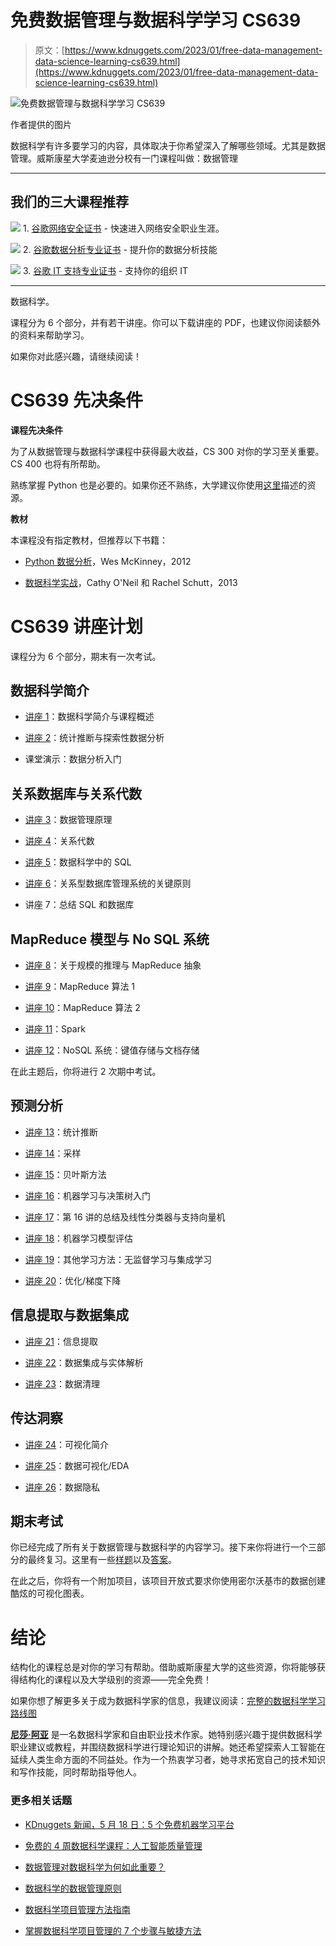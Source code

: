 # 免费数据管理与数据科学学习 CS639

> 原文：[https://www.kdnuggets.com/2023/01/free-data-management-data-science-learning-cs639.html](https://www.kdnuggets.com/2023/01/free-data-management-data-science-learning-cs639.html)

![免费数据管理与数据科学学习 CS639](../Images/834ded1680c17fa68d62508cd9d56511.png)

作者提供的图片

数据科学有许多要学习的内容，具体取决于你希望深入了解哪些领域。尤其是数据管理。威斯康星大学麦迪逊分校有一门课程叫做：数据管理

* * *

## 我们的三大课程推荐

![](../Images/0244c01ba9267c002ef39d4907e0b8fb.png) 1\. [谷歌网络安全证书](https://www.kdnuggets.com/google-cybersecurity) - 快速进入网络安全职业生涯。

![](../Images/e225c49c3c91745821c8c0368bf04711.png) 2\. [谷歌数据分析专业证书](https://www.kdnuggets.com/google-data-analytics) - 提升你的数据分析技能

![](../Images/0244c01ba9267c002ef39d4907e0b8fb.png) 3\. [谷歌 IT 支持专业证书](https://www.kdnuggets.com/google-itsupport) - 支持你的组织 IT

* * *

数据科学。

课程分为 6 个部分，并有若干讲座。你可以下载讲座的 PDF，也建议你阅读额外的资料来帮助学习。

如果你对此感兴趣，请继续阅读！

# CS639 先决条件

**课程先决条件**

为了从数据管理与数据科学课程中获得最大收益，CS 300 对你的学习至关重要。CS 400 也将有所帮助。

熟练掌握 Python 也是必要的。如果你还不熟练，大学建议你使用[这里](https://docs.python-guide.org/intro/learning/)描述的资源。

**教材**

本课程没有指定教材，但推荐以下书籍：

+   [Python 数据分析](http://proquest.safaribooksonline.com/book/programming/python/9781449323592)，Wes McKinney，2012

+   [数据科学实战](http://proquest.safaribooksonline.com/book/databases/9781449363871)，Cathy O'Neil 和 Rachel Schutt，2013

# CS639 讲座计划

课程分为 6 个部分，期末有一次考试。

## 数据科学简介

+   [讲座 1](https://thodrek.github.io/cs639_spring19/lectures/lecture-1/Lecture_1_Intro.pptx)：数据科学简介与课程概述

+   [讲座 2](https://thodrek.github.io/cs639_spring19/lectures/lecture-2/Lecture_2_Stats.pptx)：统计推断与探索性数据分析

+   课堂演示：数据分析入门

## 关系数据库与关系代数

+   [讲座 3](https://thodrek.github.io/cs639_spring19/lectures/lecture-3/Lecture_3_PDM.pptx)：数据管理原理

+   [讲座 4](https://thodrek.github.io/cs639_spring19/lectures/lecture-4/Lecture_4_RA.pptx)：关系代数

+   [讲座 5](https://thodrek.github.io/cs639_spring19/lectures/lecture-5/Lecture_5_SQL.pptx)：数据科学中的 SQL

+   [讲座 6](https://thodrek.github.io/cs639_spring19/lectures/lecture-6-7/Lecture_6_Princ.pptx)：关系型数据库管理系统的关键原则

+   讲座 7：总结 SQL 和数据库

## MapReduce 模型与 No SQL 系统

+   [讲座 8](https://thodrek.github.io/cs639_spring19/lectures/lecture-8/Lecture_8_MR.pptx)：关于规模的推理与 MapReduce 抽象

+   [讲座 9](https://thodrek.github.io/cs639_spring19/lectures/lecture-9/Lecture_9_MR_Algs1.pptx)：MapReduce 算法 1

+   [讲座 10](https://thodrek.github.io/cs639_spring19/lectures/lecture-10/Lecture_10_MR_Algs2.pptx)：MapReduce 算法 2

+   [讲座 11](https://thodrek.github.io/cs639_spring19/lectures/lecture-11/Lecture_11_Spark.pptx)：Spark

+   [讲座 12](https://thodrek.github.io/cs639_spring19/lectures/lecture-12/Lecture_12_KV.pptx)：NoSQL 系统：键值存储与文档存储

在此主题后，你将进行 2 次期中考试。

## 预测分析

+   [讲座 13](https://thodrek.github.io/cs639_spring19/lectures/lecture-13/Lecture_13_SI.pptx)：统计推断

+   [讲座 14](https://thodrek.github.io/cs639_spring19/lectures/lecture-14/Lecture_14_S.pptx)：采样

+   [讲座 15](https://thodrek.github.io/cs639_spring19/lectures/lecture-15/Lecture_15_BM.pptx)：贝叶斯方法

+   [讲座 16](https://thodrek.github.io/cs639_spring19/lectures/lecture-16/Lecture_16_ML_DT.pptx)：机器学习与决策树入门

+   [讲座 17](https://thodrek.github.io/cs639_spring19/lectures/lecture-17/Lecture_17_ML_supp.pptx)：第 16 讲的总结及线性分类器与支持向量机

+   [讲座 18](https://thodrek.github.io/cs639_spring19/lectures/lecture-18/Lecture_18_Eval_ML.pptx)：机器学习模型评估

+   [讲座 19](https://thodrek.github.io/cs639_spring19/lectures/lecture-19/Lecture_19_UN_EN.pptx)：其他学习方法：无监督学习与集成学习

+   [讲座 20](https://thodrek.github.io/cs639_spring19/lectures/lecture-20/Lecture_20_opt.pptx)：优化/梯度下降

## 信息提取与数据集成

+   [讲座 21](https://thodrek.github.io/cs639_spring19/lectures/lecture-21/Lecture_21_IE.pptx)：信息提取

+   [讲座 22](https://thodrek.github.io/cs639_spring19/lectures/lecture-22/Lecture_22_ER.pptx)：数据集成与实体解析

+   [讲座 23](https://thodrek.github.io/cs639_spring19/lectures/lecture-23/Lecture_23_cleaning.pptx)：数据清理

## 传达洞察

+   [讲座 24](https://thodrek.github.io/cs639_spring19/lectures/lecture-24/Lecture_24_viz.pptx)：可视化简介

+   [讲座 25](https://thodrek.github.io/cs639_spring19/lectures/lecture-25/Lecture_25_EDA.pptx)：数据可视化/EDA

+   [讲座 26](https://thodrek.github.io/cs639_spring19/lectures/lecture-26/Lecture_26_DP.pptx)：数据隐私

## 期末考试

你已经完成了所有关于数据管理与数据科学的内容学习。接下来你将进行一个三部分的最终复习。这里有一些[样题](https://thodrek.github.io/cs639_spring19/lectures/final-review/CS639%E2%80%93Final_Practice_Questions.docx)以及[答案](https://thodrek.github.io/cs639_spring19/lectures/final-review/CS639%E2%80%93Final_Practice_Questions_sol.docx)。

在此之后，你将有一个附加项目，该项目开放式要求你使用密尔沃基市的数据创建酷炫的可视化图表。

# 结论

结构化的课程总是对你的学习有帮助。借助威斯康星大学的这些资源，你将能够获得结构化的课程以及大学级别的资源——完全免费！

如果你想了解更多关于成为数据科学家的信息，我建议阅读：[完整的数据科学学习路线图](/2022/08/complete-data-science-study-roadmap.html)

**[尼莎·阿亚](https://www.linkedin.com/in/nisha-arya-ahmed/)** 是一名数据科学家和自由职业技术作家。她特别感兴趣于提供数据科学职业建议或教程，并围绕数据科学进行理论知识的讲解。她还希望探索人工智能在延续人类生命方面的不同益处。作为一个热衷学习者，她寻求拓宽自己的技术知识和写作技能，同时帮助指导他人。

### 更多相关话题

+   [KDnuggets 新闻，5 月 18 日：5 个免费机器学习平台](https://www.kdnuggets.com/2022/n20.html)

+   [免费的 4 周数据科学课程：人工智能质量管理](https://www.kdnuggets.com/2022/02/truera-free-4-week-data-science-course-ai-quality-management.html)

+   [数据管理对数据科学为何如此重要？](https://www.kdnuggets.com/2022/08/data-management-important-data-science.html)

+   [数据科学的数据管理原则](https://www.kdnuggets.com/data-management-principles-for-data-science)

+   [数据科学项目管理方法指南](https://www.kdnuggets.com/2023/07/guide-data-science-project-management-methodologies.html)

+   [掌握数据科学项目管理的 7 个步骤与敏捷方法](https://www.kdnuggets.com/2023/07/7-steps-mastering-data-science-project-management-agile.html)
